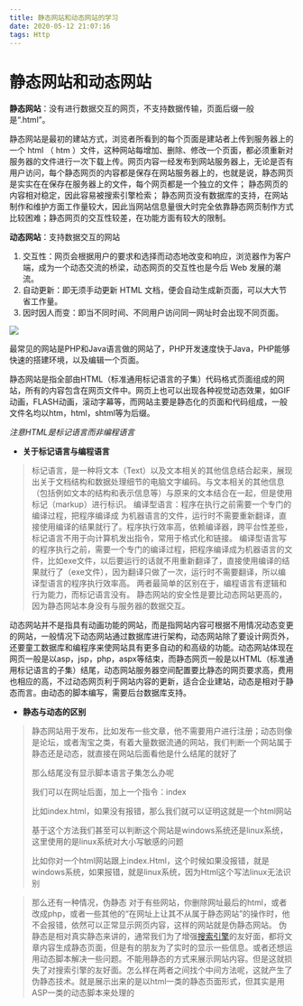 ```yaml
---
title: 静态网站和动态网站的学习
date: 2020-05-12 21:07:16
tags: Http
---
```


# 静态网站和动态网站

**静态网站**：没有进行数据交互的网页，不支持数据传输，页面后缀一般是“.html”。

静态网站是最初的建站方式，浏览者所看到的每个页面是建站者上传到服务器上的一个 html （ htm ）文件，这种网站每增加、删除、修改一个页面，都必须重新对服务器的文件进行一次下载上传。网页内容一经发布到网站服务器上，无论是否有用户访问，每个静态网页的内容都是保存在网站服务器上的，也就是说，静态网页是实实在在保存在服务器上的文件，每个网页都是一个独立的文件；
静态网页的内容相对稳定，因此容易被搜索引擎检索；
静态网页没有数据库的支持，在网站制作和维护方面工作量较大，因此当网站信息量很大时完全依靠静态网页制作方式比较困难；静态网页的交互性较差，在功能方面有较大的限制。

**动态网站**：支持数据交互的网站

1. 交互性：网页会根据用户的要求和选择而动态地改变和响应，浏览器作为客户端，成为一个动态交流的桥梁，动态网页的交互性也是今后 Web 发展的潮流。
2. 自动更新：即无须手动更新 HTML 文档，便会自动生成新页面，可以大大节省工作量。
3. 因时因人而变：即当不同时间、不同用户访问同一网址时会出现不同页面。

![](1.png)

最常见的网站是PHP和Java语言做的网站了，PHP开发速度快于Java，PHP能够快速的搭建环境，以及编辑一个页面。

静态网站是指全部由HTML（标准通用标记语言的子集）代码格式页面组成的网站，所有的内容包含在网页文件中。网页上也可以出现各种视觉动态效果，如GIF动画，FLASH动画，滚动字幕等，而网站主要是静态化的页面和代码组成，一般文件名均以htm，html，shtml等为后缀。

*注意HTML是标记语言而非编程语言*

- **关于标记语言与编程语言**

> 标记语言，是一种将文本（Text）以及文本相关的其他信息结合起来，展现出关于文档结构和数据处理细节的电脑文字编码。与文本相关的其他信息（包括例如文本的结构和表示信息等）与原来的文本结合在一起，但是使用标记（markup）进行标识。
> 编译型语言：程序在执行之前需要一个专门的编译过程，把程序编译成 为机器语言的文件，运行时不需要重新翻译，直接使用编译的结果就行了。程序执行效率高，依赖编译器，跨平台性差些，标记语言不用于向计算机发出指令，常用于格式化和链接。
> 编译型语言写的程序执行之前，需要一个专门的编译过程，把程序编译成为机器语言的文件，比如exe文件，以后要运行的话就不用重新翻译了，直接使用编译的结果就行了（exe文件），因为翻译只做了一次，运行时不需要翻译，所以编译型语言的程序执行效率高。
> 两者最简单的区别在于，编程语言有逻辑和行为能力，而标记语言没有。
> 静态网站的安全性是要比动态网站更高的，因为静态网站本身没有与服务器的数据交互。

动态网站并不是指具有动画功能的网站，而是指网站内容可根据不用情况动态变更的网站，一般情况下动态网站通过数据库进行架构，动态网站除了要设计网页外，还要童工数据库和编程序来使网站具有更多自动的和高级的功能。动态网站体现在网页一般是以asp，jsp，php，aspx等结束，而静态网页一般是以HTML（标准通用标记语言的子集）结尾，动态网站服务器空间配置要比静态的网页要求高，费用也相应的高，不过动态网页利于网站内容的更新，适合企业建站，动态是相对于静态而言。由动态的脚本编写，需要后台数据库支持。

- **静态与动态的区别**

> 静态网站用于发布，比如发布一些文章，他不需要用户进行注册；动态则像是论坛，或者淘宝之类，有着大量数据流通的网站，我们判断一个网站属于静态还是动态，就直接在网站后面看他是什么结尾的就好了
>
> 那么结尾没有显示脚本语言子集怎么办呢
>
> 我们可以在网址后面，加上一个指令：index<express>
>
> 比如index.html，如果没有报错，那么我们就可以证明这就是一个html网站
>
> 基于这个方法我们甚至可以判断这个网站是windows系统还是linux系统，这里使用的是linux系统对大小写敏感的问题
>
> 比如你对一个html网站跟上index.Html，这个时候如果没报错，就是windows系统，如果报错，就是linux系统，因为Html这个写法linux无法识别

 

> 那么还有一种情况，伪静态
> 对于有些网站，你删除网址最后的html，或者改成php，或者一些其他的“在网址上让其不从属于静态网站”的操作时，他不会报错，依然可以正常显示网页内容，这样的网站就是伪静态网站。
> 伪静态是相对真实静态来讲的，通常我们为了增强[搜索引擎](https://baike.baidu.com/item/搜索引擎/104812)的友好面，都将文章内容生成静态页面，但是有的朋友为了实时的显示一些信息。或者还想运用动态脚本解决一些问题。不能用静态的方式来展示网站内容。但是这就损失了对搜索引擎的友好面。怎么样在两者之间找个中间方法呢，这就产生了伪静态技术。就是展示出来的是以html一类的静态页面形式，但其实是用ASP一类的动态脚本来处理的

 

